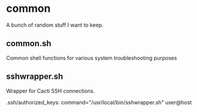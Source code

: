 common
======

A bunch of random stuff I want to keep.

common.sh
---------
Common shell functions for various system troubleshooting purposes

sshwrapper.sh
-------------
Wrapper for Cacti SSH connections.

.ssh/authorized_keys:
command="/usr/local/bin/sshwrapper.sh" <key> user@host


